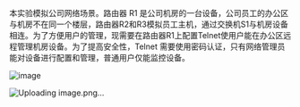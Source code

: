 本实验模拟公司网络场景。路由器 R1 是公司机房的一台设备，公司员工的办公区与机房不在同一个楼层，路由器R2和R3模拟员工主机，通过交换机S1与机房设备相连。为了方便用户的管理，现需要在路由器R1上配置Telnet使用户能在办公区远程管理机房设备。为了提高安全性，Telnet 需要使用密码认证，只有网络管理员能对设备进行配置和管理，普通用户仅能监控设备。

![image](https://github.com/user-attachments/assets/3c5e36a0-f240-491e-96b1-4a89bcabf9e3)

![Uploading image.png…]()
